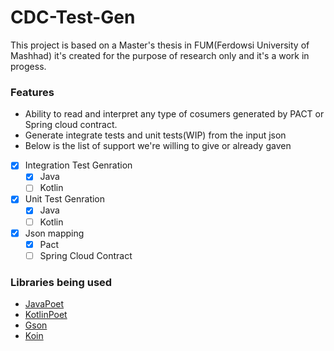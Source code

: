 # CDC-Test-Gen
This project is based on a Master's thesis in FUM(Ferdowsi University of Mashhad) it's created for the purpose of research only and it's a work in progess.
### Features
- Ability to read and interpret any type of cosumers generated by PACT or Spring cloud contract.
- Generate integrate tests and unit tests(WIP) from the input json
- Below is the list of support we're willing to give or already gaven
- [x] Integration Test Genration
    - [x] Java 
    - [ ] Kotlin
- [x] Unit Test Genration
    - [x] Java 
    - [ ] Kotlin
- [x] Json mapping
    - [x] Pact
    - [ ] Spring Cloud Contract
	
### Libraries being used
 - [JavaPoet](https://github.com/square/javapoet)
 - [KotlinPoet](https://square.github.io/kotlinpoet/)
 - [Gson](https://github.com/google/gson)
 - [Koin](https://insert-koin.io/)
